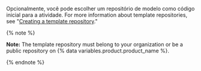 Opcionalmente, você pode escolher um repositório de modelo como código inicial para a atividade. For more information about template repositories, see "[Creating a template repository](/github/creating-cloning-and-archiving-repositories/creating-a-template-repository)."

{% note %}

**Note:** The template repository must belong to your organization or be a public repository on {% data variables.product.product_name %}.

{% endnote %}